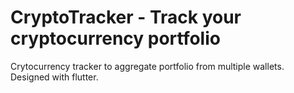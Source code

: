 # CryptoTracker - Track your cryptocurrency portfolio
Crytocurrency tracker to aggregate portfolio from multiple wallets. Designed with flutter.
